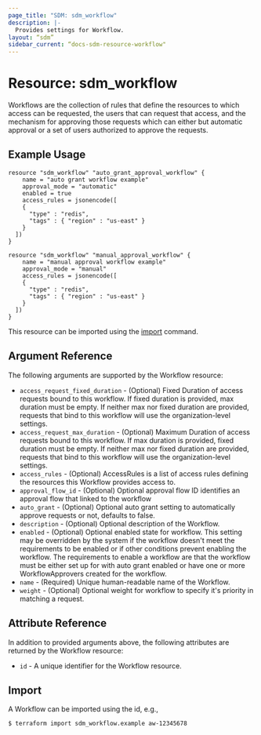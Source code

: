```yaml
---
page_title: "SDM: sdm_workflow"
description: |-
  Provides settings for Workflow.
layout: “sdm”
sidebar_current: “docs-sdm-resource-workflow"
---
```

# Resource: sdm_workflow

Workflows are the collection of rules that define the resources to which access can be requested,
 the users that can request that access, and the mechanism for approving those requests which can either
 but automatic approval or a set of users authorized to approve the requests.
## Example Usage

```hcl
resource "sdm_workflow" "auto_grant_approval_workflow" {
    name = "auto grant workflow example"
    approval_mode = "automatic"
    enabled = true
    access_rules = jsonencode([
    {
      "type" : "redis",
      "tags" : { "region" : "us-east" }
    }
  ])
}

resource "sdm_workflow" "manual_approval_workflow" {
    name = "manual approval workflow example"
    approval_mode = "manual"
    access_rules = jsonencode([
    {
      "type" : "redis",
      "tags" : { "region" : "us-east" }
    }
  ])
}

```
This resource can be imported using the [import](https://www.terraform.io/docs/cli/commands/import.html) command.
## Argument Reference
The following arguments are supported by the Workflow resource:
* `access_request_fixed_duration` - (Optional) Fixed Duration of access requests bound to this workflow. If fixed duration is provided, max duration must be empty. If neither max nor fixed duration are provided, requests that bind to this workflow will use the organization-level settings.
* `access_request_max_duration` - (Optional) Maximum Duration of access requests bound to this workflow. If max duration is provided, fixed duration must be empty. If neither max nor fixed duration are provided, requests that bind to this workflow will use the organization-level settings.
* `access_rules` - (Optional) AccessRules is a list of access rules defining the resources this Workflow provides access to.
* `approval_flow_id` - (Optional) Optional approval flow ID identifies an approval flow that linked to the workflow
* `auto_grant` - (Optional) Optional auto grant setting to automatically approve requests or not, defaults to false.
* `description` - (Optional) Optional description of the Workflow.
* `enabled` - (Optional) Optional enabled state for workflow. This setting may be overridden by the system if the workflow doesn't meet the requirements to be enabled or if other conditions prevent enabling the workflow. The requirements to enable a workflow are that the workflow must be either set up for with auto grant enabled or have one or more WorkflowApprovers created for the workflow.
* `name` - (Required) Unique human-readable name of the Workflow.
* `weight` - (Optional) Optional weight for workflow to specify it's priority in matching a request.
## Attribute Reference
In addition to provided arguments above, the following attributes are returned by the Workflow resource:
* `id` - A unique identifier for the Workflow resource.
## Import
A Workflow can be imported using the id, e.g.,

```
$ terraform import sdm_workflow.example aw-12345678
```

